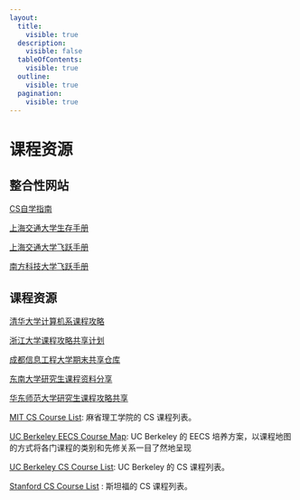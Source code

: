 ```yaml
---
layout:
  title:
    visible: true
  description:
    visible: false
  tableOfContents:
    visible: true
  outline:
    visible: true
  pagination:
    visible: true
---
```


# 课程资源

## 整合性网站

[CS自学指南](https://github.com/PKUFlyingPig/cs-self-learning)

[上海交通大学生存手册](https://survivesjtu.gitbook.io/survivesjtumanual/)

[上海交通大学飞跃手册](https://github.com/SurviveSJTU/SJTU-Application)

[南方科技大学飞跃手册](https://sustech-application.com/#/)

## 课程资源

[清华大学计算机系课程攻略](https://github.com/PKUanonym/REKCARC-TSC-UHT)

[浙江大学课程攻略共享计划](https://github.com/QSCTech/zju-icicles)

[成都信息工程大学期末共享仓库](https://github.com/andream7/cuit\_sharing)

[东南大学研究生课程资料分享](https://github.com/oneman233/seu-master)

[华东师范大学研究生课程攻略共享](https://github.com/tianyilt/ecnu-PGCourseShare)

[MIT CS Course List](http://student.mit.edu/catalog/m6a.html): 麻省理工学院的 CS 课程列表。

[UC Berkeley EECS Course Map](https://hkn.eecs.berkeley.edu/courseguides): UC Berkeley 的 EECS 培养方案，以课程地图的方式将各门课程的类别和先修关系一目了然地呈现

[UC Berkeley CS Course List](https://www2.eecs.berkeley.edu/Courses/CS/): UC Berkeley 的 CS 课程列表。

[Stanford CS Course List](https://blog.csdn.net/qq\_41220023/article/details/81976967) : 斯坦福的 CS 课程列表。
